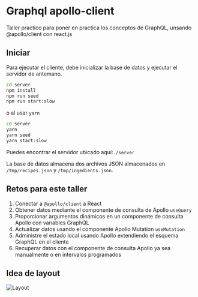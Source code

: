 # Graphql apollo-client

Taller practico para poner en practica los conceptos de GraphQL,  unsando @apollo/client con react.js

## Iniciar
Para ejecutar el cliente, debe inicializar la base de datos y ejecutar el servidor de antemano.

```bash
cd server
npm install
npm run seed
npm run start:slow
```

o al usar `yarn`

```bash
cd server
yarn
yarn seed
yarn start:slow
```

Puedes encontrar el servidor ubicado aquí:`./server`

La base de datos almacena dos archivos JSON almacenados en `/tmp/recipes.json` y `/tmp/ingedients.json`.


## Retos para este taller

1. Conectar a `@apollo/client` a React
2. Obtener datos mediante el componente de consulta  de Apollo `useQuery`
3. Proporcionar argumentos dinámicos en un componente de consulta Apollo con variables GraphQL
4. Actualizar datos usando el componente Apollo Mutation `useMutation`
5. Administre el estado local usando Apollo extendiendo el esquema GraphQL en el cliente
6. Recuperar datos con el componente de consulta Apollo ya sea manualmente o en intervalos programados

## Idea de layout

<img src="./layout.png" alt="Layout">
